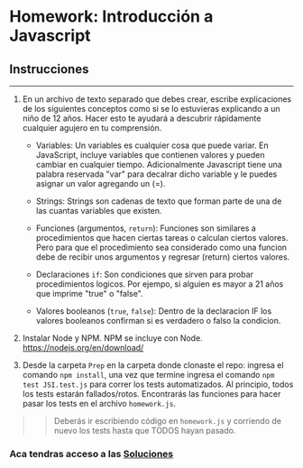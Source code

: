 # Homework: Introducción a Javascript

## Instrucciones
---
1. En un archivo de texto separado que debes crear, escribe explicaciones de los siguientes conceptos como si se lo estuvieras explicando a un niño de 12 años. Hacer esto te ayudará a descubrir rápidamente cualquier agujero en tu comprensión.

	* Variables: Un variables es cualquier cosa que puede variar. En JavaScript, incluye variables que contienen valores y pueden cambiar en cualquier tiempo. Adicionalmente Javascript tiene una palabra reservada "var" para decalrar dicho variable y le puedes asignar un valor agregando un (=).

	* Strings: Strings son cadenas de texto que forman parte de una de las cuantas variables que existen.

	* Funciones (argumentos, `return`): Funciones son similares a procedimientos que hacen ciertas tareas o calculan ciertos valores. Pero para que el procedimiento sea considerado como una funcion debe de recibir unos argumentos y regresar (return) ciertos valores. 

	* Declaraciones `if`: Son condiciones que sirven para probar procedimientos logicos. Por ejempo, si alguien es mayor a 21 años que imprime "true" o "false".

	* Valores booleanos (`true`, `false`): Dentro de la declaracion IF los valores booleanos confirman si es verdadero o falso la condicion. 


2. Instalar Node y NPM. NPM se incluye con Node. https://nodejs.org/en/download/

3. Desde la carpeta `Prep` en la carpeta donde clonaste el repo: ingresa el comando `npm install`, una vez que termine ingresa el comando `npm test JSI.test.js` para correr los tests automatizados. Al principio, todos los tests estarán fallados/rotos. Encontrarás las funciones para hacer pasar los tests en el archivo `homework.js`.

>> Deberás ir escribiendo código en `homework.js` y corriendo de nuevo los tests hasta que TODOS hayan pasado.


### Aca tendras acceso a las [Soluciones](https://github.com/atralice/Curso.Prep.Henry/blob/solution/02-JS-I/homework/homework.js)
